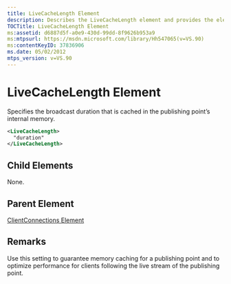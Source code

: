 ```yaml
---
title: LiveCacheLength Element
description: Describes the LiveCacheLength element and provides the element's child elements, parent elements, and remarks.
TOCTitle: LiveCacheLength Element
ms:assetid: d6887d5f-a0e9-430d-99dd-8f9626b953a9
ms:mtpsurl: https://msdn.microsoft.com/library/Hh547065(v=VS.90)
ms:contentKeyID: 37836906
ms.date: 05/02/2012
mtps_version: v=VS.90
---
```


# LiveCacheLength Element

Specifies the broadcast duration that is cached in the publishing point’s internal memory.

```xml
<LiveCacheLength>
  "duration"
</LiveCacheLength>
```

## Child Elements

None.

## Parent Element

[ClientConnections Element](clientconnections-element.md)

## Remarks

Use this setting to guarantee memory caching for a publishing point and to optimize performance for clients following the live stream of the publishing point.
